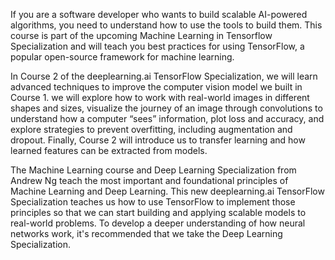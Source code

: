If you are a software developer who wants to build scalable AI-powered algorithms, you need to understand how to use the tools to build them. This course is part of the upcoming Machine Learning in Tensorflow Specialization and will teach you best practices for using TensorFlow, a popular open-source framework for machine learning.

In Course 2 of the deeplearning.ai TensorFlow Specialization, we will learn advanced techniques to improve the computer vision model we built in Course 1. we will explore how to work with real-world images in different shapes and sizes, visualize the journey of an image through convolutions to understand how a computer “sees” information, plot loss and accuracy, and explore strategies to prevent overfitting, including augmentation and dropout. Finally, Course 2 will introduce us to transfer learning and how learned features can be extracted from models. 

The Machine Learning course and Deep Learning Specialization from Andrew Ng teach the most important and foundational principles of Machine Learning and Deep Learning. This new deeplearning.ai TensorFlow Specialization teaches us how to use TensorFlow to implement those principles so that we can start building and applying scalable models to real-world problems. To develop a deeper understanding of how neural networks work, it's recommended that we take the Deep Learning Specialization.
